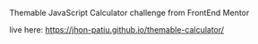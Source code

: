 Themable JavaScript Calculator challenge from FrontEnd Mentor

live here: https://jhon-patiu.github.io/themable-calculator/
